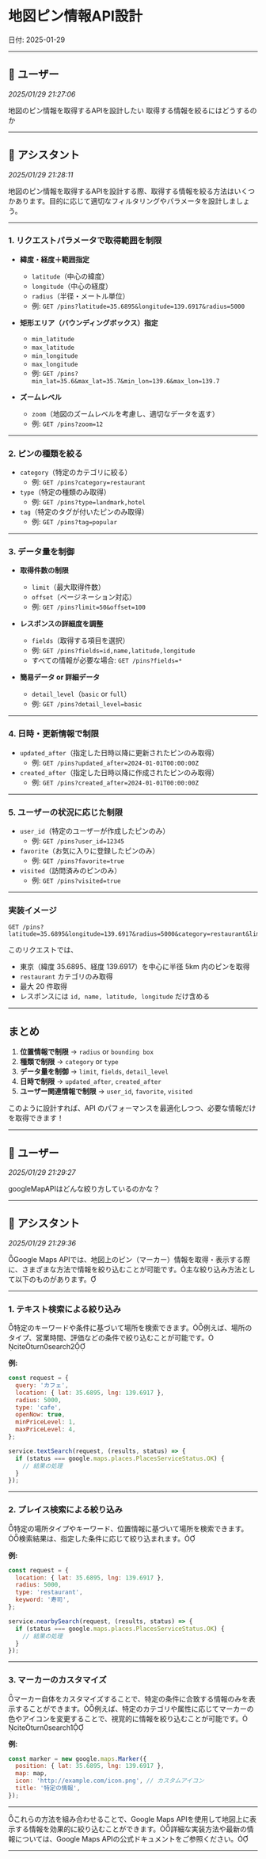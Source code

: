 # 地図ピン情報API設計

日付: 2025-01-29

---

## 👤 ユーザー
*2025/01/29 21:27:06*

地図のピン情報を取得するAPIを設計したい
取得する情報を絞るにはどうするのか

---

## 🤖 アシスタント
*2025/01/29 21:28:11*

地図のピン情報を取得するAPIを設計する際、取得する情報を絞る方法はいくつかあります。目的に応じて適切なフィルタリングやパラメータを設計しましょう。

---

### 1. **リクエストパラメータで取得範囲を制限**
  - **緯度・経度＋範囲指定**
    - `latitude`（中心の緯度）
    - `longitude`（中心の経度）
    - `radius`（半径・メートル単位）
    - 例: `GET /pins?latitude=35.6895&longitude=139.6917&radius=5000`
  
  - **矩形エリア（バウンディングボックス）指定**
    - `min_latitude`
    - `max_latitude`
    - `min_longitude`
    - `max_longitude`
    - 例: `GET /pins?min_lat=35.6&max_lat=35.7&min_lon=139.6&max_lon=139.7`
  
  - **ズームレベル**
    - `zoom`（地図のズームレベルを考慮し、適切なデータを返す）
    - 例: `GET /pins?zoom=12`

---

### 2. **ピンの種類を絞る**
  - `category`（特定のカテゴリに絞る）
    - 例: `GET /pins?category=restaurant`
  - `type`（特定の種類のみ取得）
    - 例: `GET /pins?type=landmark,hotel`
  - `tag`（特定のタグが付いたピンのみ取得）
    - 例: `GET /pins?tag=popular`

---

### 3. **データ量を制御**
  - **取得件数の制限**
    - `limit`（最大取得件数）
    - `offset`（ページネーション対応）
    - 例: `GET /pins?limit=50&offset=100`
  
  - **レスポンスの詳細度を調整**
    - `fields`（取得する項目を選択）
    - 例: `GET /pins?fields=id,name,latitude,longitude`
    - すべての情報が必要な場合: `GET /pins?fields=*`
  
  - **簡易データ or 詳細データ**
    - `detail_level`（`basic` or `full`）
    - 例: `GET /pins?detail_level=basic`

---

### 4. **日時・更新情報で制限**
  - `updated_after`（指定した日時以降に更新されたピンのみ取得）
    - 例: `GET /pins?updated_after=2024-01-01T00:00:00Z`
  - `created_after`（指定した日時以降に作成されたピンのみ取得）
    - 例: `GET /pins?created_after=2024-01-01T00:00:00Z`

---

### 5. **ユーザーの状況に応じた制限**
  - `user_id`（特定のユーザーが作成したピンのみ）
    - 例: `GET /pins?user_id=12345`
  - `favorite`（お気に入りに登録したピンのみ）
    - 例: `GET /pins?favorite=true`
  - `visited`（訪問済みのピンのみ）
    - 例: `GET /pins?visited=true`

---

### **実装イメージ**
```
GET /pins?latitude=35.6895&longitude=139.6917&radius=5000&category=restaurant&limit=20&fields=id,name,latitude,longitude
```
このリクエストでは、
- 東京（緯度 35.6895、経度 139.6917）を中心に半径 5km 内のピンを取得
- `restaurant` カテゴリのみ取得
- 最大 20 件取得
- レスポンスには `id, name, latitude, longitude` だけ含める

---

## **まとめ**
1. **位置情報で制限** → `radius` or `bounding box`
2. **種類で制限** → `category` or `type`
3. **データ量を制御** → `limit`, `fields`, `detail_level`
4. **日時で制限** → `updated_after`, `created_after`
5. **ユーザー関連情報で制限** → `user_id`, `favorite`, `visited`

このように設計すれば、API のパフォーマンスを最適化しつつ、必要な情報だけを取得できます！

---

## 👤 ユーザー
*2025/01/29 21:29:27*

googleMapAPIはどんな絞り方しているのかな？

---

## 🤖 アシスタント
*2025/01/29 21:29:36*

Google Maps APIでは、地図上のピン（マーカー）情報を取得・表示する際に、さまざまな方法で情報を絞り込むことが可能です。主な絞り込み方法として以下のものがあります。

---

### 1. **テキスト検索による絞り込み**

特定のキーワードや条件に基づいて場所を検索できます。例えば、場所のタイプ、営業時間、評価などの条件で絞り込むことが可能です。 citeturn0search2

**例:**
```javascript
const request = {
  query: 'カフェ',
  location: { lat: 35.6895, lng: 139.6917 },
  radius: 5000,
  type: 'cafe',
  openNow: true,
  minPriceLevel: 1,
  maxPriceLevel: 4,
};

service.textSearch(request, (results, status) => {
  if (status === google.maps.places.PlacesServiceStatus.OK) {
    // 結果の処理
  }
});
```

---

### 2. **プレイス検索による絞り込み**

特定の場所タイプやキーワード、位置情報に基づいて場所を検索できます。検索結果は、指定した条件に応じて絞り込まれます。

**例:**
```javascript
const request = {
  location: { lat: 35.6895, lng: 139.6917 },
  radius: 5000,
  type: 'restaurant',
  keyword: '寿司',
};

service.nearbySearch(request, (results, status) => {
  if (status === google.maps.places.PlacesServiceStatus.OK) {
    // 結果の処理
  }
});
```

---

### 3. **マーカーのカスタマイズ**

マーカー自体をカスタマイズすることで、特定の条件に合致する情報のみを表示することができます。例えば、特定のカテゴリや属性に応じてマーカーの色やアイコンを変更することで、視覚的に情報を絞り込むことが可能です。 citeturn0search1

**例:**
```javascript
const marker = new google.maps.Marker({
  position: { lat: 35.6895, lng: 139.6917 },
  map: map,
  icon: 'http://example.com/icon.png', // カスタムアイコン
  title: '特定の情報',
});
```

---

これらの方法を組み合わせることで、Google Maps APIを使用して地図上に表示する情報を効果的に絞り込むことができます。詳細な実装方法や最新の情報については、Google Maps APIの公式ドキュメントをご参照ください。

---

